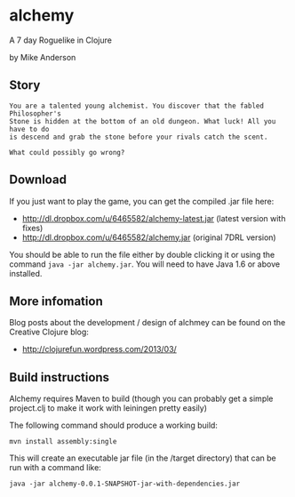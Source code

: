 alchemy
=======

A 7 day Roguelike in Clojure

by Mike Anderson

## Story

    You are a talented young alchemist. You discover that the fabled Philosopher's 
    Stone is hidden at the bottom of an old dungeon. What luck! All you have to do 
    is descend and grab the stone before your rivals catch the scent. 
    
    What could possibly go wrong?
    
## Download

If you just want to play the game, you can get the compiled .jar file here:

 - http://dl.dropbox.com/u/6465582/alchemy-latest.jar  (latest version with fixes)
 - http://dl.dropbox.com/u/6465582/alchemy.jar  (original 7DRL version)
    
You should be able to run the file either by double clicking it or using the command `java -jar alchemy.jar`. You will need to have Java 1.6 or above installed.

## More infomation

Blog posts about the development / design of alchmey can be found on the Creative Clojure blog:

 - http://clojurefun.wordpress.com/2013/03/


## Build instructions

Alchemy requires Maven to build (though you can probably get a simple project.clj to make it work with leiningen pretty easily)

The following command should produce a working build:

    mvn install assembly:single

This will create an executable jar file (in the /target directory) that can be run with a command like:

    java -jar alchemy-0.0.1-SNAPSHOT-jar-with-dependencies.jar
